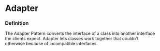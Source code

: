 # Adapter

### Definition

The Adapter Pattern converts the interface of a class into another interface the clients expect.
Adapter lets classes work together that couldn't otherwise because of incompatible interfaces.